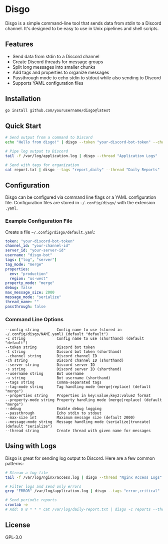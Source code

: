 # Disgo

Disgo is a simple command-line tool that sends data from stdin to a Discord channel. It's designed to be easy to use in Unix pipelines and shell scripts.

## Features

- Send data from stdin to a Discord channel
- Create Discord threads for message groups
- Split long messages into smaller chunks
- Add tags and properties to organize messages
- Passthrough mode to echo stdin to stdout while also sending to Discord
- Supports YAML configuration files

## Installation

```bash
go install github.com/yourusername/disgo@latest
```

## Quick Start

```bash
# Send output from a command to Discord
echo "Hello from disgo!" | disgo --token "your-discord-bot-token" --channel "your-channel-id"

# Pipe log output to Discord
tail -f /var/log/application.log | disgo --thread "Application Logs"

# Send with tags for organization
cat report.txt | disgo --tags "report,daily" --thread "Daily Reports"
```

## Configuration

Disgo can be configured via command line flags or a YAML configuration file. Configuration files are stored in `~/.config/disgo/` with the extension `.yaml`.

### Example Configuration File

Create a file `~/.config/disgo/default.yaml`:

```yaml
token: "your-discord-bot-token"
channel_id: "your-channel-id"
server_id: "your-server-id"
username: "disgo-bot"
tags: ["log", "server"]
tag_mode: "merge"
properties:
  env: "production"
  region: "us-west"
property_mode: "merge"
debug: false
max_message_size: 2000
message_mode: "serialize"
thread_name: ""
passthrough: false
```

### Command Line Options

```
--config string        Config name to use (stored in ~/.config/disgo/NAME.yaml) (default "default")
-c string              Config name to use (shorthand) (default "default")
--token string         Discord bot token
-t string              Discord bot token (shorthand)
--channel string       Discord channel ID
-ch string             Discord channel ID (shorthand)
--server string        Discord server ID
-s string              Discord server ID (shorthand)
--username string      Bot username
-u string              Bot username (shorthand)
--tags string          Comma-separated tags
--tag-mode string      Tag handling mode (merge|replace) (default "merge")
--properties string    Properties in key:value;key2:value2 format
--property-mode string Property handling mode (merge|replace) (default "merge")
--debug                Enable debug logging
--passthrough          Echo stdin to stdout
--max-size int         Maximum message size (default 2000)
--message-mode string  Message handling mode (serialize|truncate) (default "serialize")
--thread string        Create thread with given name for messages
```

## Using with Logs

Disgo is great for sending log output to Discord. Here are a few common patterns:

```bash
# Stream a log file
tail -f /var/log/nginx/access.log | disgo --thread "Nginx Access Logs"

# Filter logs and send only errors
grep "ERROR" /var/log/application.log | disgo --tags "error,critical"

# Send periodic reports
crontab -e
# Add: 0 8 * * * cat /var/log/daily-report.txt | disgo -c reports --thread "$(date +\%Y-\%m-\%d) Report"
```

## License

GPL-3.0